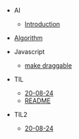- AI
    - [Introduction](/AI/Introduction.md)
- [Algorithm](/Algorithm/)

- Javascript
    - [make draggable](/Javascript/draggable.md)

- TIL
    - [20-08-24](/TIL/20-08-24.md)
    - [README](/TIL/README.md)

- TIL2
    - [20-08-24](/TIL2/20-08-24.md)
